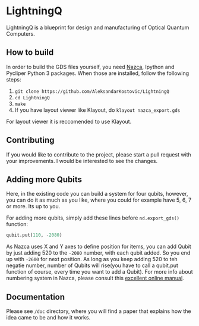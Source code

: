 # LightningQ
LightningQ is a blueprint for design and manufacturing of Optical Quantum Computers.

## How to build

In order to build the GDS files yourself, you need [Nazca](https://nazca-design.org), Ipython and Pycliper Python 3 packages.
When those are installed, follow the following steps:
1. `git clone https://github.com/AleksandarKostovic/LightningQ`
2. `cd LightningQ`
3. `make`
4. If you have layout viewer like Klayout, do `klayout nazca_export.gds`

For layout viewer it is reccomended to use Klayout.

## Contributing

If you would like to contribute to the project, please start a pull request with your improvements. I would be interested to see the changes.

## Adding more Qubits

Here, in the existing code you can build a system for four qubits, however, you can do it as much as you like, where you could for example have 5, 6, 7 or more. Its up to you.

For adding more qubits, simply add these lines before `nd.export_gds()` function:

```python
qubit.put(110, -2080)
```
As Nazca uses X and Y axes to define position for items, you can add Qubit by just adding 520 to the `-2080` number, with each qubit added. So you end up with `-2600` for next position. As long as you keep adding 520 to teh negatie number, number of Qubits will rise(you have to call a qubit.put function of course, every time you want to add a Qubit). For more info about numbering system in Nazca, please consult this [excellent online manual](https://nazca-design.org/manual/getting_started.html).

## Documentation

Please see `/doc` directory, where you will find a paper that explains how the idea came to be and how it works.
